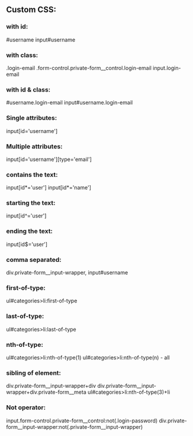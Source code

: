 ## Custom CSS:


### with id:
#username
input#username


### with class:
.login-email
.form-control.private-form__control.login-email
input.login-email


### with id & class:
#username.login-email
input#username.login-email


### Single attributes: 
input[id='username']


### Multiple attributes: 
input[id='username'][type='email']


### contains the text:
input[id*='user']
input[id*='name']


### starting the text: 
input[id^='user']


### ending the text:
input[id$='user']


### comma separated:
div.private-form__input-wrapper, input#username


### first-of-type:
ul#categories>li:first-of-type


### last-of-type:
ul#categories>li:last-of-type


### nth-of-type:
ul#categories>li:nth-of-type(1)
ul#categories>li:nth-of-type(n) - all


### sibling of element:
div.private-form__input-wrapper+div
div.private-form__input-wrapper+div.private-form__meta
ul#categories>li:nth-of-type(3)+li


### Not operator:
input.form-control.private-form__control:not(.login-password)
div.private-form__input-wrapper:not(.private-form__input-wrapper)

